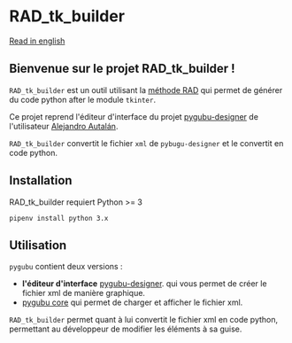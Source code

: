 # RAD_tk_builder

[Read in english](LEEME.md)

## Bienvenue sur le projet RAD_tk_builder !

`RAD_tk_builder` est un outil utilisant la [méthode RAD](https://en.wikipedia.org/wiki/Rapid_application_development) qui permet de générer du code python after le module `tkinter`.

Ce projet reprend l'éditeur d'interface du projet [pygubu-designer](https://github.com/alejandroautalan/pygubu-designer) de l'utilisateur [Alejandro Autalán](https://github.com/alejandroautalan).

`RAD_tk_builder` convertit le fichier `xml` de `pybugu-designer` et le convertit en code python.

## Installation

RAD_tk_builder requiert Python >= 3

```
pipenv install python 3.x
```

## Utilisation

`pygubu` contient deux versions :

- **l'éditeur d'interface** [pygubu-designer](https://github.com/alejandroautalan/pygubu-designer). qui vous permet de créer le fichier xml de manière graphique.
- [pygubu core](https://github.com/alejandroautalan/pygubu) qui permet de charger et afficher le fichier xml.

`RAD_tk_builder` permet quant à lui convertit le fichier xml en code python, permettant au développeur de modifier les éléments à sa guise.


